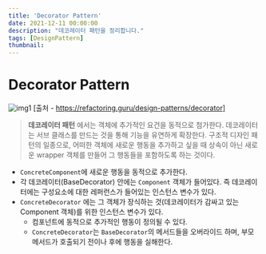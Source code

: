 ```yaml
---
title: 'Decorator Pattern'
date: 2021-12-11 00:00:00
description: "데코레이터 패턴을 정리합니다."
tags: [DesignPattern]
thumbnail: 
---   
```

# Decorator Pattern
![img1](https://refactoring.guru/images/patterns/diagrams/decorator/structure-2x.png)
[출처 - https://refactoring.guru/design-patterns/decorator]

> **데코레이터 패턴** 에서는 객체에 추가적인 요건을 동적으로 첨가한다. 데코레이터는 서브 클래스를 만드는 것을 통해 기능을 유연하게 확장한다.
> 구조적 디자인 패턴의 일종으로, 어떠한 객체에 새로운 행동을 추가하고 싶을 때 상속이 아닌 새로운 wrapper 객체를 만들어 그 행동들을 포함하도록 하는 것이다.

- `ConcreteComponent`에 새로운 행동을 동적으로 추가한다. 
- 각 데코레이터(BaseDecorator) 안에는 `Component` 객체가 들어있다. 즉 데코레이터에는 구성요소에 대한 레퍼런스가 들어있는 인스턴스 변수가 있다.
- `ConcreteDecorator` 에는 그 객체가 장식하는 것(데코레이터가 감싸고 있는 Component 객체)를 위한 인스턴스 변수가 있다.
  - 컴포넌트에 동적으로 추가적인 행동이 정의될 수 있다. 
  - `ConcreteDecorator`는 `BaseDecorator`의 메서드들을 오버라이드 하며, 부모 메서드가 호출되기 전이나 후에 행동을 실해한다.